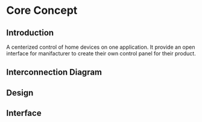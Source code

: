 # Core Concept

## Introduction
A centerized control of home devices on one application. It provide an open interface for manifacturer to create their own control panel for their product.

## Interconnection Diagram

## Design

## Interface
